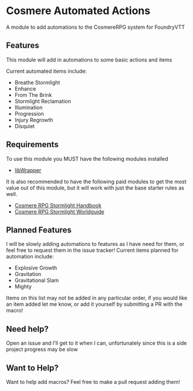 # Cosmere Automated Actions
A module to add automations to the CosmereRPG system for FoundryVTT

## Features
This module will add in automations to some basic actions and items

Current automated items include:
- Breathe Stormlight
- Enhance
- From The Brink
- Stormlight Reclamation
- Illumination
- Progression
- Injury Regrowth
- Disquiet

## Requirements
To use this module you MUST have the following modules installed

- [libWrapper](https://foundryvtt.com/packages/lib-wrapper)

It is also recommended to have the following paid modules to get the most value out of this module, but it will work with just the base starter rules as well.

- [Cosmere RPG Stormlight Handbook](https://foundryvtt.com/packages/cosmere-rpg-stormlight-handbook)
- [Cosmere RPG Stormlight Worldguide](https://foundryvtt.com/packages/cosmere-rpg-stormlight-worldguide)

## Planned Features
I will be slowly adding automations to features as I have need for them, or feel free to request them in the issue tracker!
Current items planned for automation include:

- Explosive Growth
- Gravitation
- Gravitational Slam
- Mighty

Items on this list may not be added in any particular order, if you would like an item added let me know, or add it yourself by submitting a PR with the macro!


## Need help?
Open an issue and I'll get to it when I can, unfortunately since this is a side project progress may be slow

## Want to Help?
Want to help add macros? Feel free to make a pull request adding them!